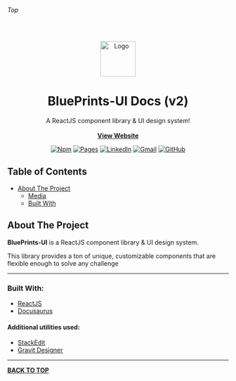 
###### Top

<br />
<p align="center">
  <img src="http://localhost:3000/img/logo.svg" alt="Logo" width="80" height="80">
  <h1 align="center">BluePrints-UI Docs (v2)</h1>
  <p align="center">
    A ReactJS component library & UI design system!
    <br />
    <br />
    <b><a href="https://blueprints-ui.com/">View Website</a></b>
  </p>
</p>
<div align="center">

[![Npm][npm-shield]][npm-url] [![Pages][pages-shield]][pages-url]
[![LinkedIn][linkedin-shield]][linkedin-url] [![Gmail][gmail-shield]][gmail-url] [![GitHub][github-shield]][github-url] 
</div>

## Table of Contents

- [About The Project](#About-The-Project)
  - [Media](#Media)
  - [Built With](#Built-With)

## About The Project

**BluePrints-UI** is a ReactJS component library & UI design system.

This library provides a ton of unique, customizable components that are flexible enough to solve any challenge

---

### Built With:
- [ReactJS](https://reactjs.org/)
- [Docusaurus](https://v2.docusaurus.io)

#### Additional utilities used:
- [StackEdit](https://stackedit.io/)
- [Gravit Designer](https://gravit.io/)
---

**[BACK TO TOP](#top)**

<!-- URL References  -->
[linkedin-shield]: https://img.shields.io/badge/-LinkedIn-0077b5.svg?style=for-the-badge&logo=linkedin
[linkedin-url]: https://linkedin.com/in/jakeadmire

[gmail-shield]: https://img.shields.io/badge/-Email-red.svg?style=for-the-badge&logo=gmail&logoColor=white
[gmail-url]: mailto:jakeadmire1@gmail.com

[github-shield]: https://img.shields.io/badge/dynamic/json?label=Follow&query=length&url=https://api.github.com/users/jakeadmire/followers&style=for-the-badge&logo=github
[github-url]: https://github.com/JakeAdmire/

[heroku-shield]: https://img.shields.io/badge/heroku-deployed-lightblue?style=for-the-badge&logo=heroku
[heroku-url]: https://blueprints-ui.com/home

[npm-shield]: https://img.shields.io/npm/v/blueprints-ui?style=for-the-badge
[npm-url]: https://www.npmjs.com/package/blueprints-ui

[pages-shield]: https://img.shields.io/badge/github-deployed-24292e?style=for-the-badge&logo=github
[pages-url]: https://blueprints-ui.com/
